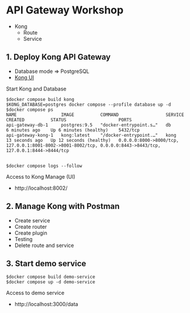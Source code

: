 # API Gateway Workshop
* Kong
  * Route
  * Service

## 1. Deploy Kong API Gateway
* Database mode => PostgreSQL
* [Kong UI](https://github.com/Kong/kong-manager)

Start Kong and Database
```
$docker compose build kong
$KONG_DATABASE=postgres docker compose --profile database up -d
$docker compose ps
NAME                 IMAGE          COMMAND                  SERVICE   CREATED          STATUS                    PORTS
api-gateway-db-1     postgres:9.5   "docker-entrypoint.s…"   db        6 minutes ago    Up 6 minutes (healthy)    5432/tcp
api-gateway-kong-1   kong:latest    "/docker-entrypoint.…"   kong      13 seconds ago   Up 12 seconds (healthy)   0.0.0.0:8000->8000/tcp, 127.0.0.1:8001-8002->8001-8002/tcp, 0.0.0.0:8443->8443/tcp, 127.0.0.1:8444->8444/tcp


$docker compose logs --follow
```

Access to Kong Manage (UI)
* http://localhost:8002/

## 2. Manage Kong with Postman
* Create service
* Create router
* Create plugin
* Testing
* Delete route and service

## 3. Start demo service
```
$docker compose build demo-service
$docker compose up -d demo-service
```
Access to demo service
* http://localhost:3000/data
